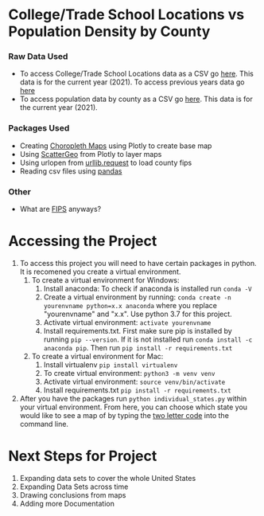 # College/Trade School Locations vs Population Density by County

### Raw Data Used
* To access College/Trade School Locations data as a CSV go [here](https://catalog.data.gov/dataset/postsecondary-school-locations-current). This data is for the current year (2021). To access previous years data go [here](https://catalog.data.gov/dataset?q=Postsecondary+School+Locations&sort=views_recent+desc&as_sfid=AAAAAAX9ZMkaz7eiQfOekNnbhdEYJ_8itjie6jAn8b2wxPtQNnjA1ZHKpgjP79FznBsyOcfT4vEF0CTn_bwNzuzZdmMbiIMGPh8wZhAH0Va2HUsHBVOHADouCXxnhMUClXtNRlk%3D&as_fid=dc61e39c8c5d32aa7c8ccced6c5d89d606bd0f3d&ext_location=Flagstaff%2C+AZ+%2886001%29&ext_bbox=-112.1337%2C34.9758%2C-111.2645%2C36.0102&ext_prev_extent=-114.2578125%2C33.65120829920497%2C-109.1162109375%2C37.23032838760387)
* To access population data by county as a CSV go [here](https://worldpopulationreview.com/us-counties/states/az). This data is for the current year (2021).

### Packages Used
* Creating [Choropleth Maps](https://plotly.com/python/choropleth-maps/) using Plotly to create base map
* Using [ScatterGeo](https://plotly.com/python/reference/scattergeo/) from Plotly to layer maps
* Using urlopen from [urllib.request](https://docs.python.org/3/library/urllib.request.html) to load county fips
* Reading csv files using [pandas](https://pandas.pydata.org/pandas-docs/stable/reference/api/pandas.read_csv.html)

### Other
* What are [FIPS](https://en.wikipedia.org/wiki/Federal_Information_Processing_Standards) anyways?


# Accessing the Project
1. To access this project you will need to have certain packages in python. It is recomened you create a virtual environment.
    1. To create a virtual environment for Windows:
        1. Install anaconda: To check if anaconda is installed run `conda -V`
        2. Create a virtual environment by running: `conda create -n yourenvname python=x.x anaconda` where you replace "yourenvname" and "x.x". Use python 3.7 for this project.
        3. Activate virtual environment: `activate yourenvname `
        4. Install requirements.txt. First make sure pip is installed by running `pip --version`. If it is not installed run `conda install -c anaconda pip`. Then run `pip install -r requirements.txt`
    2. To create a virtual environment for Mac:
        1. Install virtualenv `pip install virtualenv`
        2. To create virtual environment: `python3 -m venv venv`
        3. Activate virtual environment: `source venv/bin/activate`
        4. Install requirements.txt `pip install -r requirements.txt`
2. After you have the packages run `python individual_states.py` within your virtual environment. From here, you can choose which state you would like to see a map of by typing the [two letter code](https://www.ssa.gov/international/coc-docs/states.html) into the command line.

# Next Steps for Project
1. Expanding data sets to cover the whole United States
2. Expanding Data Sets across time
3. Drawing conclusions from maps
4. Adding more Documentation